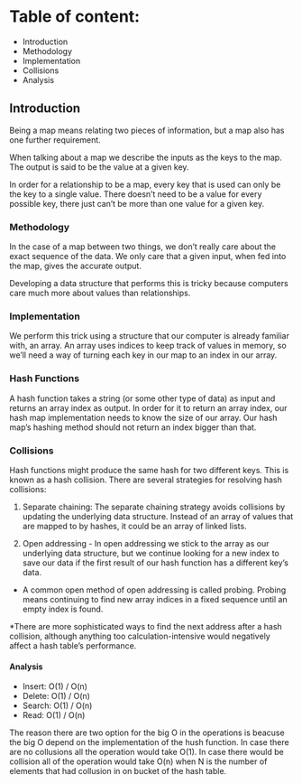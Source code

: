# Table of content:
 - Introduction
 - Methodology
 - Implementation
 - Collisions
 - Analysis

## Introduction
Being a map means relating two pieces of information, but a map also has one further requirement.

When talking about a map we describe the inputs  as the keys to the map. The output is said to be the value at a given key.

In order for a relationship to be a map, every key that is used can only be the key to a single value. There doesn’t need to be a value for every possible key, there just can’t be more than one value for a given key.

### Methodology

In the case of a map between two things, we don’t really care about the exact sequence of the data. We only care that a given input, when fed into the map, gives the accurate output. 

Developing a data structure that performs this is tricky because computers care much more about values than relationships. 

### Implementation
We perform this trick using a structure that our computer is already familiar with, an array. An array uses indices to keep track of values in memory, so we’ll need a way of turning each key in our map to an index in our array.

### Hash Functions
A hash function takes a string (or some other type of data) as input and returns an array index as output. In order for it to return an array index, our hash map implementation needs to know the size of our array. Our hash map’s hashing method should not return an index bigger than that.

### Collisions
Hash functions might produce the same hash for two different keys. This is known as a hash collision. There are several strategies for resolving hash collisions:

1. Separate chaining: The separate chaining strategy avoids collisions by updating the underlying data structure. Instead of an array of values that are mapped to by hashes, it could be an array of linked lists.

2. Open addressing - In open addressing we stick to the array as our underlying data structure, but we continue looking for a new index to save our data if the first result of our hash function has a different key’s data.
- A common open method of open addressing is called probing. Probing means continuing to find new array indices in a fixed sequence until an empty index is found.

*There are more sophisticated ways to find the next address after a hash collision, although anything too calculation-intensive would negatively affect a hash table’s performance.

#### Analysis
- Insert: O(1) / O(n)
- Delete: O(1) / O(n)
- Search: O(1) / O(n)
- Read: O(1) / O(n)

The reason there are two option for the big O in the operations is beacuse the big O depend on the implementation of the hush function. In case there are no collusions all the operation would take O(1). In case there would be collision all of the operation would take O(n) when N is the number of elements that had collusion in on bucket of the hash table.